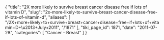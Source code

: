 {
  "title": "2X more likely to survive breast cancer disease free if lots of vitamin D",
  "slug": "2x-more-likely-to-survive-breast-cancer-disease-free-if-lots-of-vitamin-d",
  "aliases": [
    "/2X+more+likely+to+survive+breast+cancer+disease+free+if+lots+of+vitamin+D+\u2013+July+2011",
    "/1871"
  ],
  "tiki_page_id": 1871,
  "date": "2011-07-28",
  "categories": [
    "Cancer - Breast"
  ]
}

